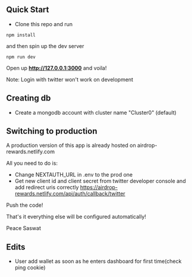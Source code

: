 ## Quick Start
- Clone this repo and run 

```
npm install
```

and then spin up the dev server

```
npm run dev
```

Open up **http://127.0.0.1:3000** and voila!

Note: Login with twitter won't work on development

## Creating db
- Create a mongodb account with cluster name "Cluster0" (default)

## Switching to production 
A production version of this app is already hosted on airdrop-rewards.netlify.com

All you need to do is:
- Change NEXTAUTH_URL in .env to the prod one
- Get new client id and client secret from twitter developer console and add redirect uris correctly https://airdrop-rewards.netlify.com/api/auth/callback/twitter

Push the code!

That's it everything else will be configured automatically!

Peace
Saswat

## Edits

- User add wallet as soon as he enters dashboard for first time(check ping cookie)
